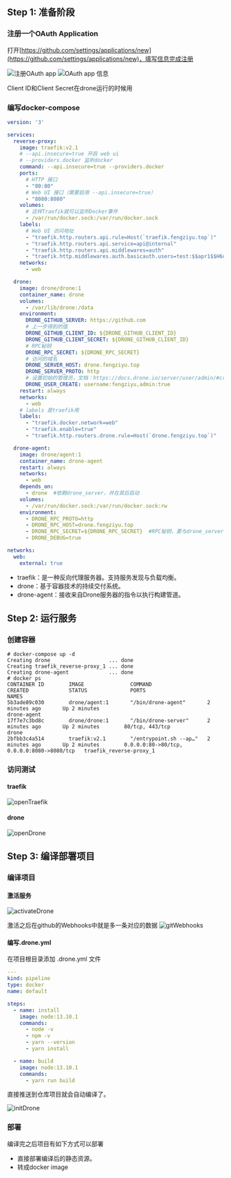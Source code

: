 
## Step 1: 准备阶段

### 注册一个OAuth Application

打开[https://github.com/settings/applications/new](https://github.com/settings/applications/new)，填写信息完成注册

![注册OAuth app](\assets\registerOAuthApp.png)
![OAuth app 信息](\assets\OAuthAppInfo.png)

Client ID和Client Secret在drone运行的时候用

### 编写docker-compose

```yml
version: '3'

services:
  reverse-proxy:
    image: traefik:v2.1
    # --api.insecure=true 开启 web ui
    # --providers.docker 监听docker
    command: --api.insecure=true --providers.docker
    ports:
      # HTTP 接口
      - "80:80"
      # Web UI 接口（需要启用 --api.insecure=true）
      - "8080:8080"
    volumes:
      # 这样Traefik就可以监听Docker事件
      - /var/run/docker.sock:/var/run/docker.sock
    labels:
      # Web UI 访问地址
      - "traefik.http.routers.api.rule=Host(`traefik.fengziyu.top`)"
      - "traefik.http.routers.api.service=api@internal"
      - "traefik.http.routers.api.middlewares=auth"
      - "traefik.http.middlewares.auth.basicauth.users=test:$$apr1$$H6uskkkW$$IgXLP6ewTrSuBkTrqE8wj/"
    networks:
      - web

  drone:
    image: drone/drone:1
    container_name: drone
    volumes:
      - /var/lib/drone:/data
    environment:
      DRONE_GITHUB_SERVER: https://github.com
      # 上一步得到的值
      DRONE_GITHUB_CLIENT_ID: ${DRONE_GITHUB_CLIENT_ID}
      DRONE_GITHUB_CLIENT_SECRET: ${DRONE_GITHUB_CLIENT_ID}
      # RPC秘钥
      DRONE_RPC_SECRET: ${DRONE_RPC_SECRET}
      # 访问的域名
      DRONE_SERVER_HOST: drone.fengziyu.top
      DRONE_SERVER_PROTO: http
      # 设置初始的管理员，文档：https://docs.drone.io/server/user/admin/#create-additional-admins
      DRONE_USER_CREATE: username:fengziyu,admin:true
    restart: always
    networks:
      - web
    # labels 是traefik用
    labels:
      - "traefik.docker.network=web"
      - "traefik.enable=true"
      - "traefik.http.routers.drone.rule=Host(`drone.fengziyu.top`)"

  drone-agent:
    image: drone/agent:1
    container_name: drone-agent
    restart: always
    networks: 
      - web
    depends_on:
      - drone  #依赖drone_server，并在其后启动
    volumes:
      - /var/run/docker.sock:/var/run/docker.sock:rw
    environment:
      - DRONE_RPC_PROTO=http
      - DRONE_RPC_HOST=drone.fengziyu.top
      - DRONE_RPC_SECRET=${DRONE_RPC_SECRET}  #RPC秘钥，要与drone_server中的一致
      - DRONE_DEBUG=true

networks:
  web:
    external: true
```


- traefik：是一种反向代理服务器。支持服务发现与负载均衡。
- drone：基于容器技术的持续交付系统。
- drone-agent：接收来自Drone服务器的指令以执行构建管道。

## Step 2: 运行服务

### 创建容器

```
# docker-compose up -d
Creating drone                   ... done
Creating traefik_reverse-proxy_1 ... done
Creating drone-agent             ... done
# docker ps
CONTAINER ID        IMAGE               COMMAND                  CREATED             STATUS              PORTS                                        NAMES
5b3ade89c030        drone/agent:1       "/bin/drone-agent"       2 minutes ago       Up 2 minutes                                                     drone-agent
17f7e7c3bd8c        drone/drone:1       "/bin/drone-server"      2 minutes ago       Up 2 minutes        80/tcp, 443/tcp                              drone
2bfbb3c4a514        traefik:v2.1        "/entrypoint.sh --ap…"   2 minutes ago       Up 2 minutes        0.0.0.0:80->80/tcp, 0.0.0.0:8080->8080/tcp   traefik_reverse-proxy_1
```

### 访问测试

#### traefik
![openTraefik](\assets\openTraefik.gif)

#### drone
![openDrone](\assets\openDrone.gif)

## Step 3: 编译部署项目

### 编译项目

#### 激活服务
![activateDrone](\assets\activateDrone.gif)

激活之后在github的Webhooks中就是多一条对应的数据
![gitWebhooks](\assets\gitWebhooks.png)

#### 编写.drone.yml

在项目根目录添加 .drone.yml 文件

```yml
---
kind: pipeline
type: docker
name: default

steps:
  - name: install
    image: node:13.10.1
    commands:
      - node -v
      - npm -v
      - yarn --version
      - yarn install

  - name: build
    image: node:13.10.1
    commands:
      - yarn run build
```

直接推送到仓库项目就会自动编译了。

![initDrone](\assets\initDrone.gif)

### 部署

编译完之后项目有如下方式可以部署
- 直接部署编译后的静态资源。
- 转成docker image

